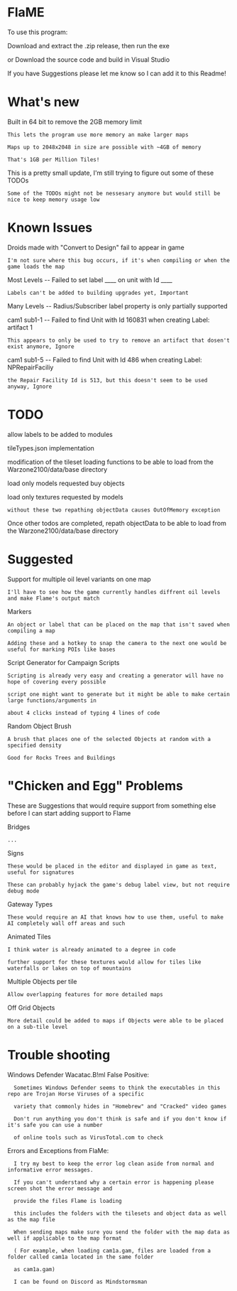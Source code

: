 # FlaME

To use this program:

Download and extract the .zip release, then run the exe

or Download the source code and build in Visual Studio

If you have Suggestions please let me know so I can add it to this Readme!

# What's new

Built in 64 bit to remove the 2GB memory limit 

    This lets the program use more memory an make larger maps

    Maps up to 2048x2048 in size are possible with ~4GB of memory

    That's 1GB per Million Tiles!

This is a pretty small update, I'm still trying to figure out some of these TODOs

    Some of the TODOs might not be nessesary anymore but would still be nice to keep memory usage low

# Known Issues

Droids made with "Convert to Design" fail to appear in game

	I'm not sure where this bug occurs, if it's when compiling or when the game loads the map

Most Levels -- Failed to set label ____ on unit with Id ____

	Labels can't be added to building upgrades yet, Important

Many Levels -- Radius/Subscriber label property is only partially supported

cam1 sub1-1 -- Failed to find Unit with Id 160831 when creating Label: artifact 1

	This appears to only be used to try to remove an artifact that dosen't exist anymore, Ignore

cam1 sub1-5 -- Failed to find Unit with Id 486 when creating Label: NPRepairFaciliy

	the Repair Facility Id is 513, but this doesn't seem to be used anyway, Ignore

# TODO

allow labels to be added to modules

tileTypes.json implementation

modification of the tileset loading functions to be able to load from the Warzone2100/data/base directory

load only models requested buy objects

load only textures requested by models

	without these two repathing objectData causes OutOfMemory exception

Once other todos are completed, repath objectData to be able to load from the Warzone2100/data/base directory

# Suggested

Support for multiple oil level variants on one map

    I'll have to see how the game currently handles diffrent oil levels and make Flame's output match

Markers

    An object or label that can be placed on the map that isn't saved when compiling a map

    Adding these and a hotkey to snap the camera to the next one would be useful for marking POIs like bases

Script Generator for Campaign Scripts

    Scripting is already very easy and creating a generator will have no hope of covering every possible

    script one might want to generate but it might be able to make certain large functions/arguments in

    about 4 clicks instead of typing 4 lines of code

Random Object Brush

	A brush that places one of the selected Objects at random with a specified density

 	Good for Rocks Trees and Buildings

# "Chicken and Egg" Problems

These are Suggestions that would require support from something else before I can start adding support to Flame

Bridges

    ...

Signs

    These would be placed in the editor and displayed in game as text, useful for signatures

    These can probably hyjack the game's debug label view, but not require debug mode

Gateway Types

    These would require an AI that knows how to use them, useful to make AI completely wall off areas and such

Animated Tiles

    I think water is already animated to a degree in code
    
    further support for these textures would allow for tiles like waterfalls or lakes on top of mountains

Multiple Objects per tile

    Allow overlapping features for more detailed maps

Off Grid Objects
    
    More detail could be added to maps if Objects were able to be placed on a sub-tile level

# Trouble shooting

Windows Defender Wacatac.B!ml False Positive:

      Sometimes Windows Defender seems to think the executables in this repo are Trojan Horse Viruses of a specific
      
      variety that commonly hides in "Homebrew" and "Cracked" video games

      Don't run anything you don't think is safe and if you don't know if it's safe you can use a number
      
      of online tools such as VirusTotal.com to check

Errors and Exceptions from FlaMe:

      I try my best to keep the error log clean aside from normal and informative error messages.

      If you can't understand why a certain error is happening please screen shot the error message and

      provide the files Flame is loading

      this includes the folders with the tilesets and object data as well as the map file

      When sending maps make sure you send the folder with the map data as well if applicable to the map format

      ( For example, when loading cam1a.gam, files are loaded from a folder called cam1a located in the same folder

      as cam1a.gam)

      I can be found on Discord as Mindstormsman

